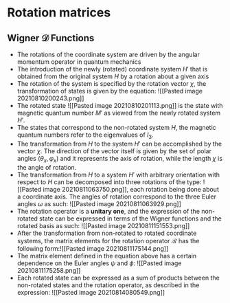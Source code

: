 # Rotation matrices

## Wigner $\mathcal{D}$ Functions

- The rotations of the coordinate system are driven by the angular momentum operator in quantum mechanics
- The introduction of the newly (rotated) coordinate system $H'$ that is obtained from the original system $H$ by a rotation about a given axis
- The rotation of the system is specified by the rotation vector $\chi$, the transformation of states is given by the equation: ![[Pasted image 20210810200243.png]]
- The rotated state ![[Pasted image 20210810201113.png]] is the state with magnetic quantum number $M'$ as viewed from the newly rotated system $H'$.
- The states that correspond to the non-rotated system $H$, the magnetic quantum numbers refer to the eigenvalues of $I_3$.
- The transformation from $H$ to the system $H'$ can be accomplished by the vector $\chi$. The direction of the vector itself is given by the set of polar angles $(\theta_x,\varphi_x)$ and it represents the axis of rotation, while the length $\chi$ is the angle of rotation.
- The transformation from $H$ to a system $H'$ with arbitrary orientation with respect to $H$ can be decomposed into three rotations of the type: ![[Pasted image 20210811063750.png]], each rotation being done about a coordinate axis. The angles of rotation correspond to the three Euler angles $\omega$ as such: ![[Pasted image 20210811063929.png]]
- The rotation operator is a **unitary one**, and the expression of the non-rotated state can be expressed in terms of the Wigner functions and the rotated basis as such: ![[Pasted image 20210811151553.png]]
- After the transformation from non-rotated to rotated coordinate systems, the matrix elements for the rotation operator $\mathcal{R}$ has the following form:![[Pasted image 20210811175144.png]]
- The matrix element defined in the equation above has a certain dependence on the Euler angles $\psi$ and $\phi$: ![[Pasted image 20210811175258.png]]
- Each rotated state can be expressed as a sum of products between the non-rotated states and the rotation operator, as described in the expression: ![[Pasted image 20210814080549.png]]